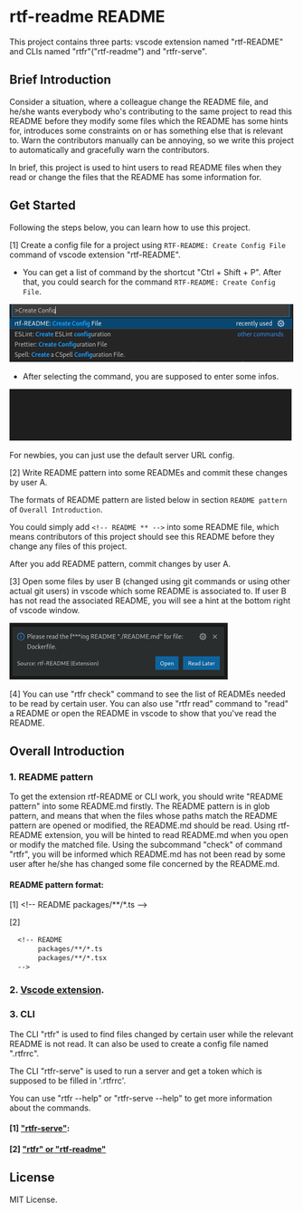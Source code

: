 # rtf-readme README

This project contains three parts: vscode extension named "rtf-README" and CLIs named "rtfr"("rtf-readme") and "rtfr-serve".

## Brief Introduction

Consider a situation, where a colleague change the README file, and he/she wants everybody who's contributing to the same project to read this README before they modify some files which the README has some hints for, introduces some constraints on or has something else that is relevant to. Warn the contributors manually can be annoying, so we write this project to automatically and gracefully warn the contributors.

In brief, this project is used to hint users to read README files when they read or change the files that the README has some information for.

## Get Started

Following the steps below, you can learn how to use this project.

[1] Create a config file for a project using `RTF-README: Create Config File` command of vscode extension "rtf-README".

- You can get a list of command by the shortcut "Ctrl + Shift + P". After that, you could search for the command `RTF-README: Create Config File`.

![Search for extension commands](./resources/search_for_extension_commands.png)

- After selecting the command, you are supposed to enter some infos.

![Create config file](./resources/create_config_file_through_extension_command.gif)

For newbies, you can just use the default server URL config.

[2] Write README pattern into some READMEs and commit these changes by user A.

The formats of README pattern are listed below in section `README pattern` of `Overall Introduction`.

You could simply add `<!-- README ** -->` into some README file, which means contributors of this project should see this README before they change any files of this project.

After you add README pattern, commit changes by user A.

[3] Open some files by user B (changed using git commands or using other actual git users) in vscode which some README is associated to. If user B has not read the associated README, you will see a hint at the bottom right of vscode window.

![Information message hint](./resources/information_message_hint.png)

[4] You can use "rtfr check" command to see the list of READMEs needed to be read by certain user. You can also use "rtfr read" command to "read" a README or open the README in vscode to show that you've read the README.

## Overall Introduction

### 1. README pattern

To get the extension rtf-README or CLI work, you should write "README pattern" into some README.md firstly. The README pattern is in glob pattern, and means that when the files whose paths match the README pattern are opened or modified, the README.md should be read. Using rtf-README extension, you will be hinted to read README.md when you open or modify the matched file. Using the subcommand "check" of command "rtfr", you will be informed which README.md has not been read by some user after he/she has changed some file concerned by the README.md.

#### README pattern format:

[1] &lt;!-- README packages/\*\*/\*.ts --&gt;

[2]

```
  <!-- README
       packages/**/*.ts
       packages/**/*.tsx
  -->
```

### 2. [Vscode extension](./packages/vscode-rtf-readme/README.md).

### 3. CLI

The CLI "rtfr" is used to find files changed by certain user while the relevant README is not read. It can also be used to create a config file named ".rtfrrc".

The CLI "rtfr-serve" is used to run a server and get a token which is supposed to be filled in '.rtfrrc'.

You can use "rtfr --help" or "rtfr-serve --help" to get more information about the commands.

#### [1] ["rtfr-serve"](./packages/rtfr-serve/README.md):

#### [2] ["rtfr" or "rtf-readme"](./packages/rtf-readme/README.md)

## License

MIT License.
